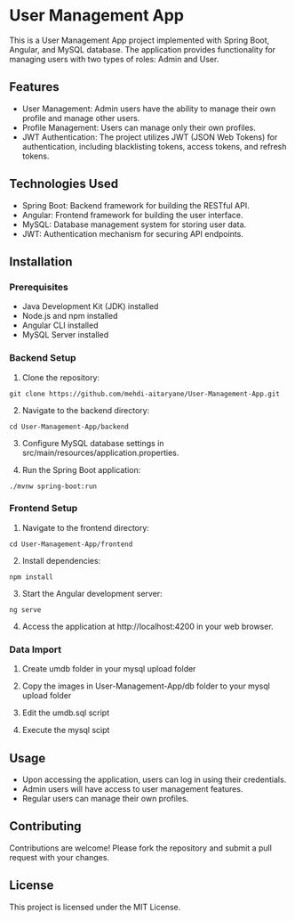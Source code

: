 # User Management App

This is a User Management App project implemented with Spring Boot, Angular, and MySQL database. The application provides functionality for managing users with two types of roles: Admin and User.

## Features
* User Management: Admin users have the ability to manage their own profile and manage other users.
* Profile Management: Users can manage only their own profiles.
* JWT Authentication: The project utilizes JWT (JSON Web Tokens) for authentication, including blacklisting tokens, access tokens, and refresh tokens.
## Technologies Used
* Spring Boot: Backend framework for building the RESTful API.
* Angular: Frontend framework for building the user interface.
* MySQL: Database management system for storing user data.
* JWT: Authentication mechanism for securing API endpoints.
## Installation
### Prerequisites
* Java Development Kit (JDK) installed
* Node.js and npm installed
* Angular CLI installed
* MySQL Server installed
### Backend Setup
1. Clone the repository:

```console
git clone https://github.com/mehdi-aitaryane/User-Management-App.git
```
2. Navigate to the backend directory:

```console
cd User-Management-App/backend
```
3. Configure MySQL database settings in src/main/resources/application.properties.

4. Run the Spring Boot application:

```console
./mvnw spring-boot:run
```
### Frontend Setup

1. Navigate to the frontend directory:

```console
cd User-Management-App/frontend
```
2. Install dependencies:

```console
npm install
```

3. Start the Angular development server:

```console
ng serve
```

4. Access the application at http://localhost:4200 in your web browser.

### Data Import

1. Create umdb folder in your mysql upload folder

2. Copy the images in User-Management-App/db folder to your mysql upload folder

3. Edit the umdb.sql script

4. Execute the mysql scipt

## Usage

* Upon accessing the application, users can log in using their credentials.
* Admin users will have access to user management features.
* Regular users can manage their own profiles.

## Contributing

Contributions are welcome! Please fork the repository and submit a pull request with your changes.

## License
This project is licensed under the MIT License.
